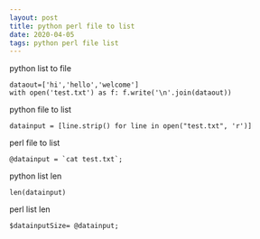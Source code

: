 ```yaml
---
layout: post
title: python perl file to list 
date: 2020-04-05
tags: python perl file list 
---
```


python list to file
```
dataout=['hi','hello','welcome'] 
with open('test.txt') as f: f.write('\n'.join(dataout))
```

python file to list
```
datainput = [line.strip() for line in open("test.txt", 'r')]
```

perl file to list
```
@datainput = `cat test.txt`;
```

python list len
```
len(datainput)
```

perl list len
```
$datainputSize= @datainput;
```
